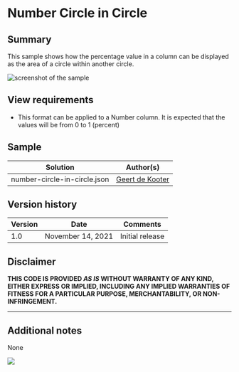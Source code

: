 # Number Circle in Circle

## Summary
This sample shows how the percentage value in a column can be displayed as the area of a circle within another circle.

![screenshot of the sample](./assets/screenshot.png)

## View requirements
- This format can be applied to a Number column. It is expected that the values will be from 0 to 1 (percent)


## Sample

Solution|Author(s)
--------|---------
number-circle-in-circle.json | [Geert de Kooter](https://github.com/gdk-max)

## Version history

Version|Date|Comments
-------|----|--------
1.0|November 14, 2021|Initial release

## Disclaimer
**THIS CODE IS PROVIDED *AS IS* WITHOUT WARRANTY OF ANY KIND, EITHER EXPRESS OR IMPLIED, INCLUDING ANY IMPLIED WARRANTIES OF FITNESS FOR A PARTICULAR PURPOSE, MERCHANTABILITY, OR NON-INFRINGEMENT.**

---

## Additional notes
None

<img src="https://pnptelemetry.azurewebsites.net/list-formatting/column-samples/number-circle-in-circle" />
